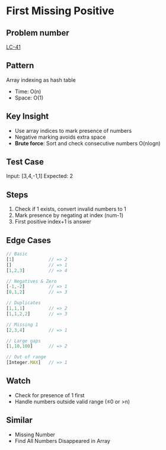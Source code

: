 # First Missing Positive

## Problem number

[LC-41](https://leetcode.com/problems/first-missing-positive)

## Pattern

Array indexing as hash table

- Time: O(n)
- Space: O(1)

## Key Insight

- Use array indices to mark presence of numbers
- Negative marking avoids extra space
- **Brute force**: Sort and check consecutive numbers O(nlogn)

## Test Case

Input: [3,4,-1,1]
Expected: 2

## Steps

1. Check if 1 exists, convert invalid numbers to 1
2. Mark presence by negating at index (num-1)
3. First positive index+1 is answer

## Edge Cases

```typescript
// Basic
[1]             // => 2
[]              // => 1
[1,2,3]         // => 4

// Negatives & Zero
[-1,-2]         // => 1
[0,1,2]         // => 3

// Duplicates
[1,1,1]         // => 2
[1,1,2,2]       // => 3

// Missing 1
[2,3,4]         // => 1

// Large gaps
[1,10,100]      // => 2

// Out of range
[Integer.MAX]   // => 1
```

## Watch

- Check for presence of 1 first
- Handle numbers outside valid range (≤0 or >n)

## Similar

- Missing Number
- Find All Numbers Disappeared in Array
